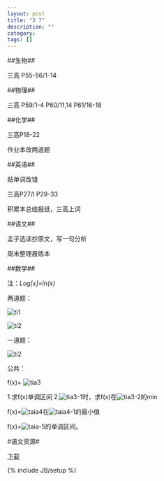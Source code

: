 ```yaml
---
layout: post
title: "3 7"
description: ""
category: 
tags: []
---
```

##生物##

三高 P55-56/1-14

##物理##

三高 P59/1-4 P60/11,14 P61/16-18

##化学##

三高P18-22

作业本改两道题

##英语##

贴单词改错

三高P27/I P29-33

积累本总结报纸，三高上词

##语文## 

孟子选读抄原文，写一句分析

周末整理晨练本

##数学##

注：*Log\[x\]=ln(x)*

两道题：

![ti1](http://drp.io/files/5319bba6d9f6c.png)

![ti2](http://drp.io/files/5319bc5c6dc2e.png)

一道题：

![ti2](http://drp.io/files/5319bc5c6dc2e.png)

公共：

f(x)=
![tia3](http://drp.io/files/5319bd1db9540.png)

1.求f(x)单调区间
2.![tia3-1](http://drp.io/files/5319bd97e5a3a.png)时，求f(x)在![tia3-2](http://drp.io/files/5319be1b24901.png)的min

f(x)=![taia4](http://drp.io/files/5319be7a3a176.png)在![taia4-1](http://drp.io/files/5319bec323df9.png)的最小值

f(x)=![taia-5](http://drp.io/files/5319bf3d447f9.png)的单调区间。

#语文资源#

[下载](https://www.filepicker.io/api/file/7D76xbduTdWyon9NW6YQ)


 
{% include JB/setup %}
